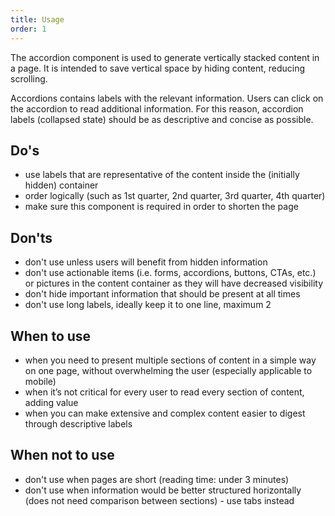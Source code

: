 ```yaml
---
title: Usage
order: 1
---
```

The accordion component is used to generate vertically stacked content in a page. It is intended to save vertical space by hiding content, reducing scrolling.

Accordions contains labels with the relevant information. Users can click on the accordion to read additional information. For this reason, accordion labels (collapsed state) should be as descriptive and concise as possible.

## Do's

- use labels that are representative of the content inside the (initially hidden) container
- order logically (such as 1st quarter, 2nd quarter, 3rd quarter, 4th quarter)
- make sure this component is required in order to shorten the page

## Don'ts

- don't use unless users will benefit from hidden information
- don't use actionable items (i.e. forms, accordions, buttons, CTAs, etc.) or pictures in the content container as they will have decreased visibility
- don't hide important information that should be present at all times
- don't use long labels, ideally keep it to one line, maximum 2

## When to use

- when you need to present multiple sections of content in a simple way on one page, without overwhelming the user (especially applicable to mobile)
- when it’s not critical for every user to read every section of content, adding value
- when you can make extensive and complex content easier to digest through descriptive labels

## When not to use

- don't use when pages are short (reading time: under 3 minutes)
- don't use when information would be better structured horizontally (does not need comparison between sections) - use tabs instead
